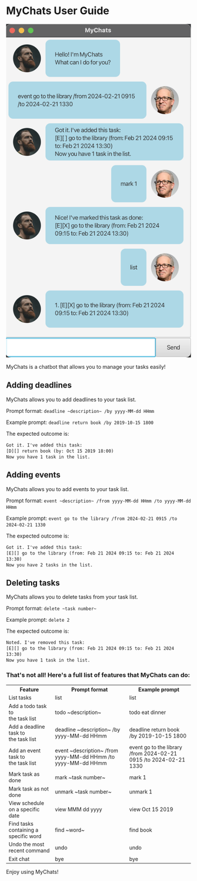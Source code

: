 # MyChats User Guide


![img.png](Ui.png)

MyChats is a chatbot that allows you to manage your tasks easily!

## Adding deadlines

MyChats allows you to add deadlines to your task list.

Prompt format: `deadline ~description~ /by yyyy-MM-dd HHmm`

Example prompt: `deadline return book /by 2019-10-15 1800`

The expected outcome is:
```
Got it. I've added this task:
[D][] return book (by: Oct 15 2019 18:00)
Now you have 1 task in the list.
```

## Adding events

MyChats allows you to add events to your task list.

Prompt format: `event ~description~ /from yyyy-MM-dd HHmm /to yyyy-MM-dd HHmm`

Example prompt: `event go to the library /from 2024-02-21 0915 /to 2024-02-21 1330`

The expected outcome is:
```
Got it. I've added this task:
[E][] go to the library (from: Feb 21 2024 09:15 to: Feb 21 2024 13:30)
Now you have 2 tasks in the list.
```

## Deleting tasks

MyChats allows you to delete tasks from your task list.

Prompt format: `delete ~task number~`

Example prompt: `delete 2`

The expected outcome is:
```
Noted. I've removed this task:
[E][] go to the library (from: Feb 21 2024 09:15 to: Feb 21 2024 13:30)
Now you have 1 task in the list.
```

### That's not all! Here's a full list of features that MyChats can do:
<table>
  <tr>
    <th>Feature</th>
    <th>Prompt format</th>
    <th>Example prompt</th>
  </tr>
  <tr>
    <td>List tasks</td>
    <td>list</td>
    <td>list</td>
  </tr>
  <tr>
    <td>Add a todo task to <br> the task list</td>
    <td>todo ~description~</td>
    <td>todo eat dinner</td>
  </tr>
  <tr>
    <td>Add a deadline task to <br> the task list</td>
    <td>deadline ~description~ /by yyyy-MM-dd HHmm</td>
    <td>deadline return book /by 2019-10-15 1800</td>
  </tr>
  <tr>
    <td>Add an event task to <br> the task list</td>
    <td>event ~description~ /from yyyy-MM-dd HHmm /to yyyy-MM-dd HHmm</td>
    <td>event go to the library /from 2024-02-21 0915 /to 2024-02-21 1330</td>
  </tr>
  <tr>
    <td>Mark task as done</td>
    <td>mark ~task number~</td>
    <td>mark 1</td>
  </tr>
  <tr>
    <td>Mark task as not done</td>
    <td>unmark ~task number~</td>
    <td>unmark 1</td>
  </tr>
  <tr>
    <td>View schedule on a specific date</td>
    <td>view MMM dd yyyy</td>
    <td>view Oct 15 2019</td>
  </tr>
  <tr>
    <td>Find tasks containing a specific word</td>
    <td>find ~word~</td>
    <td>find book</td>
  </tr>
  <tr>
    <td>Undo the most recent command</td>
    <td>undo</td>
    <td>undo</td>
  </tr>
  <tr>
    <td>Exit chat</td>
    <td>bye</td>
    <td>bye</td>
  </tr>
</table>

Enjoy using MyChats!